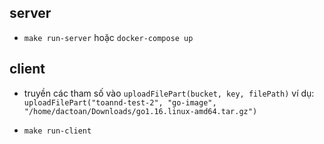 ## server

- ```make run-server``` hoặc ```docker-compose up```

## client

- truyền các tham số vào ```uploadFilePart(bucket, key, filePath)``` ví dụ:
```uploadFilePart("toannd-test-2", "go-image", "/home/dactoan/Downloads/go1.16.linux-amd64.tar.gz")```

- ```make run-client```

